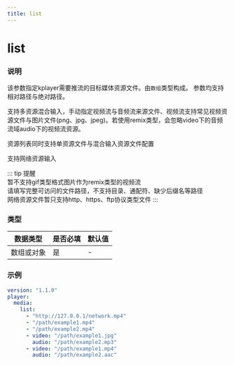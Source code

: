 ```yaml
---
title: list
---
```


list
===

### 说明
该参数指定kplayer需要推流的目标媒体资源文件。由`数组`类型构成。
参数均支持相对路径与绝对路径。

支持多资源混合输入，手动指定视频流与音频流来源文件、视频流支持常见视频资源文件与图片文件(png、jpg、jpeg)。若使用remix类型，会忽略video下的音频流域audio下的视频流资源。

资源列表同时支持单资源文件与混合输入资源文件配置

支持网络资源输入

::: tip 提醒  
暂不支持gif类型格式图片作为remix类型的视频流  
请填写完整可访问的文件路径，不支持目录、通配符、缺少后缀名等路径  
网络资源文件暂只支持http、https、ftp协议类型文件
:::


### 类型
| 数据类型 | 是否必填 | 默认值 |
|---|---|---|
| 数组或对象 | 是 | - |

### 示例
```yaml {5,6,7,8,9,10,11}
version: "1.1.0"
player:
  media:
    list:
      - "http://127.0.0.1/network.mp4"
      - "/path/example1.mp4"
      - "/path/example2.mp4"
      - video: "/path/example1.jpg"
        audio: "/path/example2.mp3"
      - video: "/path/example1.mp4"
        audio: "/path/example2.aac"
```
